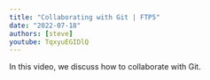 ```yaml
---
title: "Collaborating with Git | FTP5"
date: "2022-07-18"
authors: [steve]
youtube: TqxyuEGIDlQ
---
```


<YouTubePlayer youtubeLink={frontmatter.youtube} />

In this video, we discuss how to collaborate with Git.